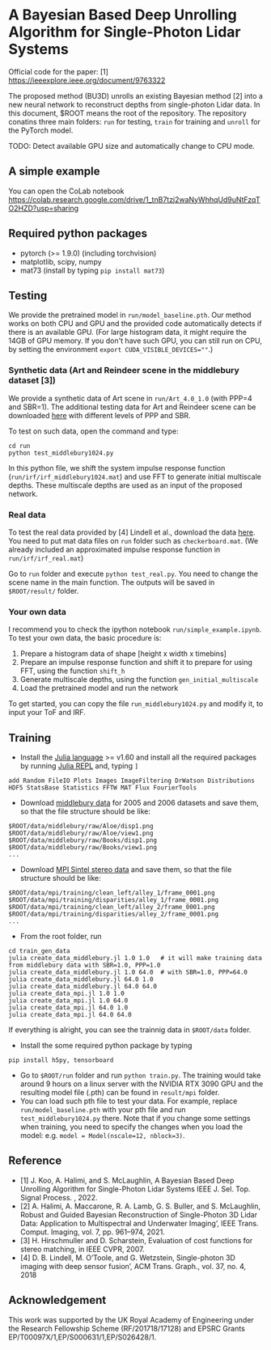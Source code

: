 # A Bayesian Based Deep Unrolling Algorithm for Single-Photon Lidar Systems

Official code for the paper: [1] https://ieeexplore.ieee.org/document/9763322

The proposed method (BU3D) unrolls an existing Bayesian method [2] into a new neural network to reconstruct depths from single-photon Lidar data. In this document, $ROOT means the root of the repository. The repository conatins three main folders: `run` for testing, `train` for training and `unroll` for the PyTorch model.

TODO: Detect available GPU size and automatically change to CPU mode.

## A simple example

You can open the CoLab notebook https://colab.research.google.com/drive/1_tnB7tzj2waNyWhhqUd9uNtFzqTO2HZD?usp=sharing

## Required python packages

- pytorch (>= 1.9.0) (including torchvision)
- matplotlib, scipy, numpy
- mat73 (install by typing `pip install mat73`)

## Testing

We provide the pretrained model in `run/model_baseline.pth`. Our method works on both CPU and GPU and the provided code automatically detects if there is an available GPU. (For large histogram data, it might require the 14GB of GPU memory. If you don't have such GPU, you can still run on CPU, by setting the environment `export CUDA_VISIBLE_DEVICES=""`.)

### Synthetic data (Art and Reindeer scene in the middlebury dataset [3])

We provide a synthetic data of Art scene in `run/Art_4.0_1.0` (with PPP=4 and SBR=1). The additional testing data for Art and Reindeer scene can be downloaded [here](https://drive.google.com/file/d/1HtJxjWHd-53-Z6qDqmXaHbycP9QlFG6z/view?usp=sharing) with different levels of PPP and SBR.

To test on such data, open the command and type:
```
cd run
python test_middlebury1024.py
```
In this python file, we shift the system impulse response function (`run/irf/irf_middlebury1024.mat`) and use FFT to generate initial multiscale depths. These multiscale depths are used as an input of the proposed network.


### Real data

To test the real data provided by [4] Lindell et al., download the data [here](https://www.computationalimaging.org/publications/single-photon-3d-imaging-with-deep-sensor-fusion/). You need to put mat data files on `run` folder such as `checkerboard.mat`. (We already included an approximated impulse response function in `run/irf/irf_real.mat`)

Go to `run` folder and execute `python test_real.py`. You need to change the scene name in the main function. The outputs will be saved in `$ROOT/result/` folder.

### Your own data

I recommend you to check the ipython notebook `run/simple_example.ipynb`. To test your own data, the basic procedure is:

1. Prepare a histogram data of shape [height x width x timebins]
2. Prepare an impulse response function and shift it to prepare for using FFT, using the function `shift_h`
3. Generate multiscale depths, using the function `gen_initial_multiscale`
4. Load the pretrained model and run the network

To get started, you can copy the file `run_middlebury1024.py` and modify it, to input your ToF and IRF.

## Training

- Install the [Julia language](https://julialang.org) >= v1.60 and install all the required packages by running [Julia REPL](https://docs.julialang.org/en/v1/stdlib/REPL/) and, typing `]`
```
add Random FileIO Plots Images ImageFiltering DrWatson Distributions HDF5 StatsBase Statistics FFTW MAT Flux FourierTools
```

- Download [middlebury data](https://vision.middlebury.edu/stereo/data/) for 2005 and 2006 datasets and save them, so that the file structure should be like:
```
$ROOT/data/middlebury/raw/Aloe/disp1.png
$ROOT/data/middlebury/raw/Aloe/view1.png
$ROOT/data/middlebury/raw/Books/disp1.png
$ROOT/data/middlebury/raw/Books/view1.png
...
```

- Download [MPI Sintel stereo data](http://sintel.is.tue.mpg.de/stereo) and save them, so that the file structure should be like:
```
$ROOT/data/mpi/training/clean_left/alley_1/frame_0001.png
$ROOT/data/mpi/training/disparities/alley_1/frame_0001.png
$ROOT/data/mpi/training/clean_left/alley_2/frame_0001.png
$ROOT/data/mpi/training/disparities/alley_2/frame_0001.png
...
```

- From the root folder, run
```
cd train_gen_data
julia create_data_middlebury.jl 1.0 1.0   # it will make training data from middlebury data with SBR=1.0, PPP=1.0
julia create_data_middlebury.jl 1.0 64.0  # with SBR=1.0, PPP=64.0
julia create_data_middlebury.jl 64.0 1.0
julia create_data_middlebury.jl 64.0 64.0
julia create_data_mpi.jl 1.0 1.0
julia create_data_mpi.jl 1.0 64.0
julia create_data_mpi.jl 64.0 1.0
julia create_data_mpi.jl 64.0 64.0
```
If everything is alright, you can see the trainnig data in `$ROOT/data` folder.

- Install the some required python package by typing
```
pip install h5py, tensorboard
```
- Go to `$ROOT/run` folder and run `python train.py`. The training would take around 9 hours on a linux server with the NVIDIA RTX 3090 GPU and the resulting model file (.pth) can be found in `result/mpi` folder.
- You can load such pth file to test your data. For example, replace `run/model_baseline.pth` with your pth file and run `test_middlebury1024.py` there. Note that if you change some settings when training, you need to specify the changes when you load the model: e.g. `model = Model(nscale=12, nblock=3)`.

## Reference

- [1] J. Koo, A. Halimi, and S. McLaughlin, A Bayesian Based Deep Unrolling Algorithm for Single-Photon Lidar Systems IEEE J. Sel. Top. Signal Process.
, 2022.
- [2] A. Halimi, A. Maccarone, R. A. Lamb, G. S. Buller, and S. McLaughlin, Robust and Guided Bayesian Reconstruction of Single-Photon 3D Lidar Data: Application to Multispectral and Underwater Imaging’, IEEE Trans. Comput. Imaging, vol. 7, pp. 961–974, 2021.
- [3] H. Hirschmuller and D. Scharstein, Evaluation of cost functions for stereo matching, in IEEE CVPR, 2007.
- [4] D. B. Lindell, M. O’Toole, and G. Wetzstein, Single-photon 3D imaging with deep sensor fusion’, ACM Trans. Graph., vol. 37, no. 4, 2018

## Acknowledgement

This work was supported by the UK Royal Academy of Engineering under the Research Fellowship Scheme (RF/201718/17128) and EPSRC Grants EP/T00097X/1,EP/S000631/1,EP/S026428/1.
